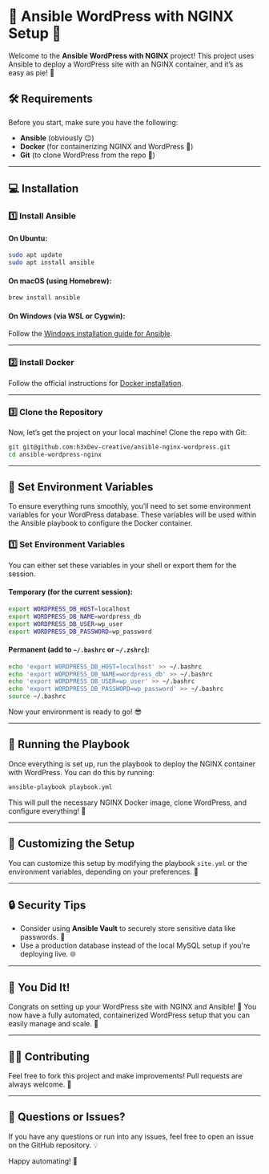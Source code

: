 
# 🐳 Ansible WordPress with NGINX Setup 🚀

Welcome to the **Ansible WordPress with NGINX** project! This project uses Ansible to deploy a WordPress site with an NGINX container, and it’s as easy as pie! 🍰

## 🛠️ Requirements

Before you start, make sure you have the following:

- **Ansible** (obviously 😉)
- **Docker** (for containerizing NGINX and WordPress 🐋)
- **Git** (to clone WordPress from the repo 📂)

---

## 💻 Installation

### 1️⃣ Install Ansible

#### On Ubuntu:
```bash
sudo apt update
sudo apt install ansible
```

#### On macOS (using Homebrew):
```bash
brew install ansible
```

#### On Windows (via WSL or Cygwin):
Follow the [Windows installation guide for Ansible](https://docs.ansible.com/ansible/latest/installation_guide/intro_installation.html).

---

### 2️⃣ Install Docker

Follow the official instructions for [Docker installation](https://docs.docker.com/get-docker/).

---

### 3️⃣ Clone the Repository

Now, let’s get the project on your local machine! Clone the repo with Git:

```bash
git git@github.com:h3xDev-creative/ansible-nginx-wordpress.git
cd ansible-wordpress-nginx
```

---

## 🔑 Set Environment Variables

To ensure everything runs smoothly, you’ll need to set some environment variables for your WordPress database. These variables will be used within the Ansible playbook to configure the Docker container.

### 1️⃣ Set Environment Variables

You can either set these variables in your shell or export them for the session.

#### Temporary (for the current session):
```bash
export WORDPRESS_DB_HOST=localhost
export WORDPRESS_DB_NAME=wordpress_db
export WORDPRESS_DB_USER=wp_user
export WORDPRESS_DB_PASSWORD=wp_password
```

#### Permanent (add to `~/.bashrc` or `~/.zshrc`):
```bash
echo 'export WORDPRESS_DB_HOST=localhost' >> ~/.bashrc
echo 'export WORDPRESS_DB_NAME=wordpress_db' >> ~/.bashrc
echo 'export WORDPRESS_DB_USER=wp_user' >> ~/.bashrc
echo 'export WORDPRESS_DB_PASSWORD=wp_password' >> ~/.bashrc
source ~/.bashrc
```

Now your environment is ready to go! 😎

---

## 🚀 Running the Playbook

Once everything is set up, run the playbook to deploy the NGINX container with WordPress. You can do this by running:

```bash
ansible-playbook playbook.yml
```

This will pull the necessary NGINX Docker image, clone WordPress, and configure everything! 🎉

---

## 🔧 Customizing the Setup

You can customize this setup by modifying the playbook `site.yml` or the environment variables, depending on your preferences. 📝

---

## 🔒 Security Tips

- Consider using **Ansible Vault** to securely store sensitive data like passwords. 🔐
- Use a production database instead of the local MySQL setup if you're deploying live. 🌐

---

## 🎉 You Did It!

Congrats on setting up your WordPress site with NGINX and Ansible! 🎉 You now have a fully automated, containerized WordPress setup that you can easily manage and scale. 🚀

---

## 🧑‍💻 Contributing

Feel free to fork this project and make improvements! Pull requests are always welcome. 🤝

---

## 💬 Questions or Issues?

If you have any questions or run into any issues, feel free to open an issue on the GitHub repository. 💡

Happy automating! 🤖
